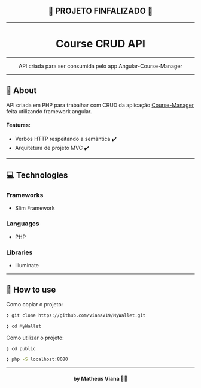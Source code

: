 
<h2 align="center">
  🥇 PROJETO FINFALIZADO 🥇
</h2>

---

<h1 align="center">
  Course CRUD API
</h1>

---

<p align="center">API criada para ser consumida pelo app Angular-Course-Manager</p>

---

## 📖 About

API criada em PHP para trabalhar com CRUD da aplicação <a href="https://github.com/vianaV19/Angular-Course-Manager">Course-Manager</a> feita utilizando framework angular. 

#### Features: 
 - Verbos HTTP respeitando a semântica ✔️ 
 - Arquitetura de projeto MVC ✔️

---
## 💻 Technologies
### Frameworks
 - Slim Framework
### Languages 
 - PHP
### Libraries
 - Illuminate

---

## 🤔 How to use

Como copiar o projeto:

```bash
❯ git clone https://github.com/vianaV19/MyWallet.git

❯ cd MyWallet
```

Como utilizar o projeto:

```bash
❯ cd public

❯ php -S localhost:8080
```

---
<h4 align="center">
 by Matheus Viana 👨‍💻
</h4>
